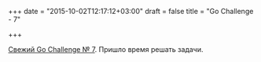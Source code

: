 +++
date = "2015-10-02T12:17:12+03:00"
draft = false
title = "Go Challenge - 7"

+++

<p><a href="http://golang-challenge.com/go-challenge7/">Свежий&nbsp;Go Challenge № 7</a>. Пришло время решать задачи.</p>

